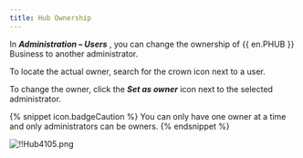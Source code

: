 ```yaml
---
title: Hub Ownership
---
```

In ***Administration – Users*** , you can change the ownership of {{ en.PHUB }} Business to another administrator.  

To locate the actual owner, search for the crown icon next to a user.  

To change the owner, click the ***Set as owner*** icon next to the selected administrator.  

{% snippet icon.badgeCaution %} 
You can only have one owner at a time and only administrators can be owners. 
{% endsnippet %}
 
![!!Hub4105.png](https://webdevolutions.azureedge.net/docs/en/hub/Hub4105.png) 

